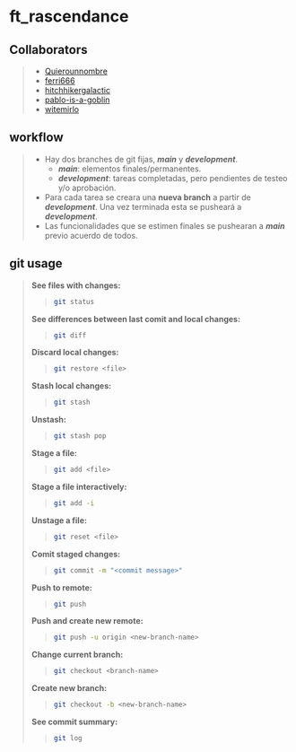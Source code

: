 # ft_rascendance

## Collaborators

> - [Quierounnombre](https://github.com/Quierounnombre)
> - [ferri666](https://github.com/ferri666)
> - [hitchhikergalactic](https://github.com/hitchhikergalactic)
> - [pablo-is-a-goblin](https://github.com/pablo-is-a-goblin)
> - [witemirlo](https://github.com/witemirlo)

## workflow

> - Hay dos branches de git fijas, ***main*** y ***development***.
>   - ***main***: elementos finales/permanentes.
>   - ***development***: tareas completadas, pero pendientes de testeo y/o aprobación.
> - Para cada tarea se creara una **nueva branch** a partir de ***development***. Una vez terminada esta se pusheará a ***development***.
> - Las funcionalidades que se estimen finales se pushearan a ***main*** previo acuerdo de todos.

## git usage

> **See files with changes:**
>>
>> ```sh
>> git status
>> ```
>
> **See differences between last comit and local changes:**
>>
>>```sh
>> git diff
>> ```
>
> **Discard local changes:**
>>
>>```sh
>> git restore <file>
>> ```
>
> **Stash local changes:**
>>
>>```sh
>> git stash
>> ```
>
> **Unstash:**
>>
>>```sh
>> git stash pop
>> ```
>
> **Stage a file:**
>>
>>```sh
>> git add <file>
>> ```
>
> **Stage a file interactively:**
>>
>>```sh
>> git add -i
>> ```
>
> **Unstage a file:**
>>
>>```sh
>> git reset <file>
>> ```
>
> **Comit staged changes:**
>>
>>```sh
>> git commit -m "<commit message>"
>> ```
>
> **Push to remote:**
>>
>>```sh
>> git push
>> ```
>
> **Push and create new remote:**
>>
>>```sh
>> git push -u origin <new-branch-name>
>> ```
>
> **Change current branch:**
>>
>>```sh
>> git checkout <branch-name>
>> ```
>
> **Create new branch:**
>>
>>```sh
>> git checkout -b <new-branch-name>
>> ```
>
> **See commit summary:**
>>
>>```sh
>> git log
>> ````
